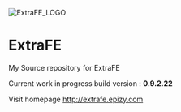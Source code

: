
![ExtraFE_LOGO](https://i.imgur.com/g7mmko5.png)

# ExtraFE

My Source repository for ExtraFE

Current work in progress build version : <b> 0.9.2.22 </b>


Visit homepage http://extrafe.epizy.com
